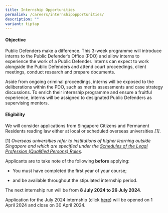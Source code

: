 ```yaml
---
title: Internship Opportunities
permalink: /careers/internshipopportunities/
description: ""
variant: tiptap
---
```

<h4>Objective</h4>
<p>Public Defenders make a difference. This 3-week programme will introduce
interns to the Public Defender’s Office (PDO) and allow interns to experience
the work of a Public Defender. Interns can expect to work alongside the
Public Defenders and attend court proceedings, client meetings, conduct
research and prepare documents.</p>
<p>Aside from ongoing criminal proceedings, interns will be exposed to the
deliberations within the PDO, such as merits assessments and case strategy
discussions. To enrich their internship programme and ensure a fruitful
experience, interns will be assigned to designated Public Defenders as
supervising mentors.</p>
<h4>Eligibility</h4>
<p>We will consider applications from Singapore Citizens and Permanent Residents
reading law either at local or scheduled overseas universities <em>[1]</em>.</p>
<p>[1] <em>Overseas universities refer to institutions of higher learning outside Singapore and which are specified under the <a href="https://legisgov.agc.gov.sg/SL/LPA1966-R15?DocDate=20220112&amp;ProvIds=Sc4-XX-Sc4-#Sc4-XX-Sc4-" rel="noopener noreferrer nofollow" target="_blank">Schedules of the Legal Profession (Qualified Persons) Rules</a>.</em>
</p>
<p>Applicants are to take note of the following <strong>before</strong> applying:</p>
<ul data-tight="true" class="tight">
<li>
<p>You must have completed the first year of your course;</p>
</li>
<li>
<p>and be available throughout the stipulated internship period.</p>
</li>
</ul>
<p>The next internship run will be from <strong>8 July 2024 to 26 July 2024</strong>.</p>
<p>Application for the July 2024 internship (click <a href="https://go.gov.sg/pdointernship" rel="noopener noreferrer nofollow" target="_blank">here</a>) will be opened on 1 April
2024 and close on 30 April 2024. &nbsp;</p>